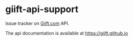 # giift-api-support
Issue tracker on [Giift.com](https://www.giift.com) API.

The api documentation is available at https://giift.github.io
